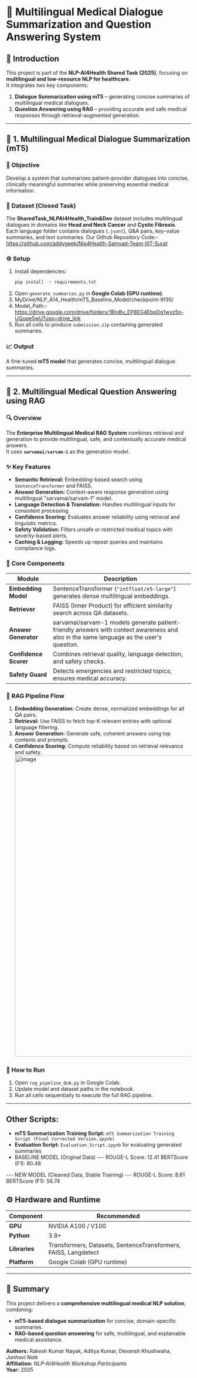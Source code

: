 
# 🏥 Multilingual Medical Dialogue Summarization and Question Answering System

## 📘 Introduction

This project is part of the **NLP-AI4Health Shared Task (2025)**, focusing on **multilingual and low-resource NLP for healthcare**.  
It integrates two key components:

1. **Dialogue Summarization using mT5** – generating concise summaries of multilingual medical dialogues.  
2. **Question Answering using RAG** – providing accurate and safe medical responses through retrieval-augmented generation.

---

## 🧠 1. Multilingual Medical Dialogue Summarization (mT5)

### 🎯 Objective
Develop a system that summarizes patient–provider dialogues into concise, clinically meaningful summaries while preserving essential medical information.

### 💾 Dataset (Closed Task)
The **SharedTask_NLPAI4Health_Train&Dev** dataset includes multilingual dialogues in domains like **Head and Neck Cancer** and **Cystic Fibrosis**.  
Each language folder contains dialogues (`.jsonl`), Q&A pairs, key–value summaries, and text summaries.
Our Github Repository Code:- https://github.com/addygeek/Nlp4Health-Samvad-Team-IIIT-Surat

### ⚙️ Setup
1. Install dependencies:
   ```bash
   pip install -r requirements.txt
   ```
2. Open `generate_summaries.py` in **Google Colab (GPU runtime)**.
3. MyDrive/NLP_A14_Health/mT5_Baseline_Model/checkpoint-9135/
4. Model_Path:- https://drive.google.com/drive/folders/1BloBv_EP8EG4EbpDg1wyz5n-UQupe5wU?usp=drive_link
5. Run all cells to produce `submission.zip` containing generated summaries.

### 📈 Output
A fine-tuned **mT5 model** that generates concise, multilingual dialogue summaries.

---

## 🤖 2. Multilingual Medical Question Answering using RAG

### 🔍 Overview
The **Enterprise Multilingual Medical RAG System** combines retrieval and generation to provide multilingual, safe, and contextually accurate medical answers.  
It uses **`sarvamai/sarvam-1`** as the generation model.

### ✨ Key Features
- **Semantic Retrieval:** Embedding-based search using `SentenceTransformer` and FAISS.  
- **Answer Generation:** Context-aware response generation using multilingual "sarvamai/sarvam-1" model.  
- **Language Detection & Translation:** Handles multilingual inputs for consistent processing.  
- **Confidence Scoring:** Evaluates answer reliability using retrieval and linguistic metrics.  
- **Safety Validation:** Filters unsafe or restricted medical topics with severity-based alerts.  
- **Caching & Logging:** Speeds up repeat queries and maintains compliance logs.

### 🧩 Core Components
| Module | Description |
|---------|-------------|
| **Embedding Model** | SentenceTransformer (`"intfloat/e5-large"`) generates dense multilingual embeddings. |
| **Retriever** | FAISS (Inner Product) for efficient similarity search across QA datasets. |
| **Answer Generator** | sarvamai/sarvam-1 models generate patient-friendly answers with context awareness and also in the same language as the user's question. |
| **Confidence Scorer** | Combines retrieval quality, language detection, and safety checks. |
| **Safety Guard** | Detects emergencies and restricted topics; ensures medical accuracy. |



### 🔄 RAG Pipeline Flow
1. **Embedding Generation:** Create dense, normalized embeddings for all QA pairs.  
2. **Retrieval:** Use FAISS to fetch top-K relevant entries with optional language filtering.  
3. **Answer Generation:** Generate safe, coherent answers using top contexts and prompts.  
4. **Confidence Scoring:** Compute reliability based on retrieval relevance and safety.
   <img width="831" height="821" alt="image" src="https://github.com/user-attachments/assets/8d3fab2c-04ef-4c8b-8342-fefbf0fdaedc" />


### 🧰 How to Run
1. Open `rag_pipeline_QnA.py` in Google Colab.  
2. Update model and dataset paths in the notebook.  
3. Run all cells sequentially to execute the full RAG pipeline.

---
## Other Scripts:
- **mT5 Summarization Training Script:** `mT5 Summarization Training Script (Final Corrected Version.ipynb)`  
- **Evaluation Script:** `Evaluation_Script.ipynb` for evaluating generated summaries
-  BASELINE MODEL (Original Data) ---
  ROUGE-L Score: 12.41
  BERTScore (F1): 80.48

--- NEW MODEL (Cleaned Data, Stable Training) ---
  ROUGE-L Score: 8.81
  BERTScore (F1): 56.74





## ⚙️ Hardware and Runtime

| Component | Recommended |
|------------|--------------|
| **GPU** | NVIDIA A100 / V100 |
| **Python** | 3.9+ |
| **Libraries** | Transformers, Datasets, SentenceTransformers, FAISS, Langdetect |
| **Platform** | Google Colab (GPU runtime) |

---

## 🏁 Summary

This project delivers a **comprehensive multilingual medical NLP solution**, combining:  
- **mT5-based dialogue summarization** for concise, domain-specific summaries.  
- **RAG-based question answering** for safe, multilingual, and explainable medical assistance.


**Authors:** Rakesh Kumar Nayak, Aditya Kumar, Devansh Khushwaha, *Janhavi Naik*  
**Affiliation:** *NLP-AI4Health Workshop Participants*  
**Year:** 2025
